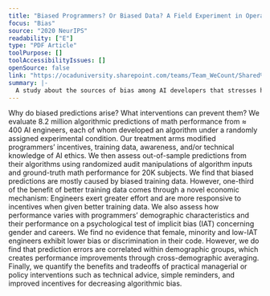 ```yaml
---
title: "Biased Programmers? Or Biased Data? A Field Experiment in Operationalizing AI Ethics"
focus: "Bias"
source: "2020 NeurIPS"
readability: ["E"]
type: "PDF Article"
toolPurpose: []
toolAccessibilityIssues: []
openSource: false
link: "https://ocaduniversity.sharepoint.com/teams/Team_WeCount/Shared%20Documents/Resources%20and%20Tools/Literature%20(curated)/Biased%20Programmers%20Or%20Biased%20Data%20A%20Field%20Experiment%20in%20Operationalizing%20AI%20Ethics.pdf"
summary: |-
  A study about the sources of bias among AI developers that stresses how more diverse teams will reduce the chance for compounding biases.
---
```

Why do biased predictions arise? What interventions can prevent them? We evaluate 8.2 million algorithmic predictions of math performance from ≈ 400 AI engineers, each of whom developed an algorithm under a randomly assigned experimental condition. Our treatment arms modified programmers’ incentives, training data, awareness, and/or technical knowledge of AI ethics. We then assess out-of-sample predictions from their algorithms using randomized audit manipulations of algorithm inputs and ground-truth math performance for 20K subjects. We find that biased predictions are mostly caused by biased training data. However, one-third of the benefit of better training data comes through a novel economic mechanism: Engineers exert greater effort and are more responsive to incentives when given better training data. We also assess how performance varies with programmers’ demographic characteristics and their performance on a psychological test of implicit bias (IAT) concerning gender and careers. We find no evidence that female, minority and low-IAT engineers exhibit lower bias or discrimination in their code. However, we do find that prediction errors are correlated within demographic groups, which creates performance improvements through cross-demographic averaging. Finally, we quantify the benefits and tradeoffs of practical managerial or policy interventions such as technical advice, simple reminders, and improved incentives for decreasing algorithmic bias.
